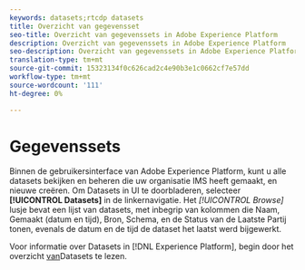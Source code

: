 ```yaml
---
keywords: datasets;rtcdp datasets
title: Overzicht van gegevensset
seo-title: Overzicht van gegevenssets in Adobe Experience Platform
description: Overzicht van gegevenssets in Adobe Experience Platform
seo-description: Overzicht van gegevenssets in Adobe Experience Platform
translation-type: tm+mt
source-git-commit: 15323134f0c626cad2c4e90b3e1c0662cf7e57dd
workflow-type: tm+mt
source-wordcount: '111'
ht-degree: 0%

---
```



# Gegevenssets

Binnen de gebruikersinterface van Adobe Experience Platform, kunt u alle datasets bekijken en beheren die uw organisatie IMS heeft gemaakt, en nieuwe creëren. Om Datasets in UI te doorbladeren, selecteer **[!UICONTROL Datasets]** in de linkernavigatie. Het *[!UICONTROL Browse]* lusje bevat een lijst van datasets, met inbegrip van kolommen die Naam, Gemaakt (datum en tijd), Bron, Schema, en de Status van de Laatste Partij tonen, evenals de datum en de tijd de dataset het laatst werd bijgewerkt.

Voor informatie over Datasets in [!DNL Experience Platform], begin door het overzicht [van](../../catalog/datasets/overview.md)Datasets te lezen.
